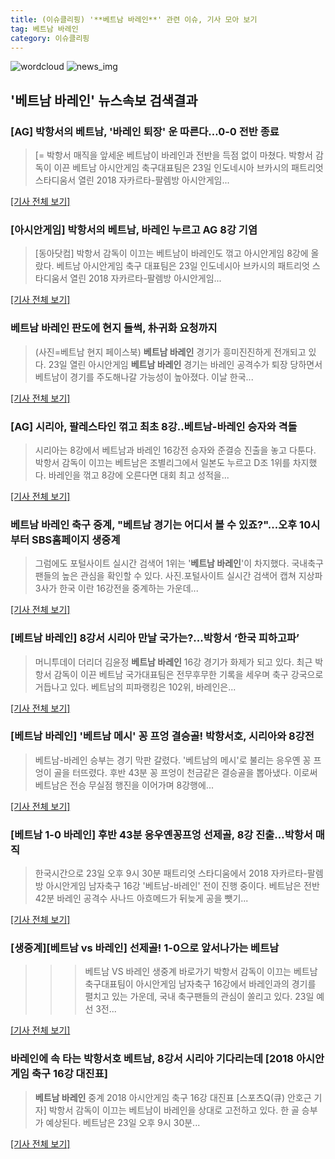 ```yaml
---
title: (이슈클리핑) '**베트남 바레인**' 관련 이슈, 기사 모아 보기
tag: 베트남 바레인
category: 이슈클리핑
---
```

![wordcloud](https://s3.ap-northeast-2.amazonaws.com/lyrics101-wordcloud/2018-08-23-1535035355.png)
![news_img](https://user-images.githubusercontent.com/42597476/44507050-1206f400-a6e4-11e8-8d98-7ffbfebb353f.png)
## **'**베트남 바레인**'** 뉴스속보 검색결과
### [AG] 박항서의 베트남, '바레인 퇴장' 운 따른다…0-0 전반 종료

>[= 박항서 매직을 앞세운 베트남이 바레인과 전반을 득점 없이 마쳤다. 박항서 감독이 이끈 베트남 아시안게임 축구대표팀은 23일 인도네시아 브카시의 패트리엇 스타디움서 열린 2018 자카르타-팔렘방 아시안게임...

[[기사 전체 보기]](http://www.sportalkorea.com/news/view.php?gisa_uniq=2018082322221555&section_code=10&cp=se&gomb=1)

### [아시안게임] 박항서의 베트남, 바레인 누르고 AG 8강 기염

>[동아닷컴] 박항서 감독이 이끄는 베트남이 바레인도 꺾고 아시안게임 8강에 올랐다. 베트남 아시안게임 축구 대표팀은 23일 인도네시아 브카시의 패트리엇 스타디움서 열린 2018 자카르타-팔렘방 아시안게임...

[[기사 전체 보기]](http://sports.donga.com/3/all/20180823/91653257/2)

### **베트남 바레인** 판도에 현지 들썩, 朴귀화 요청까지

>(사진=베트남 현지 페이스북) **베트남 바레인** 경기가 흥미진진하게 전개되고 있다. 23일 열린 아시안게임 **베트남 바레인** 경기는 바레인 공격수가 퇴장 당하면서 베트남이 경기를 주도해나갈 가능성이 높아졌다. 이날 한국...

[[기사 전체 보기]](http://www.gnmaeil.com/news/articleView.html?idxno=381044)

### [AG] 시리아, 팔레스타인 꺾고 최초 8강..베트남-바레인 승자와 격돌

>시리아는 8강에서 베트남과 바레인 16강전 승자와 준결승 진출을 놓고 다툰다. 박항서 감독이 이끄는 베트남은 조별리그에서 일본도 누르고 D조 1위를 차지했다. 바레인을 꺾고 8강에 오른다면 대회 최고 성적을...

[[기사 전체 보기]](http://star.mt.co.kr/stview.php?no=2018082321321096689)

### **베트남 바레인** 축구 중계, "베트남 경기는 어디서 볼 수 있죠?"...오후 10시부터 SBS홈페이지 생중계

>그럼에도 포털사이트 실시간 검색어 1위는 '**베트남 바레인**'이 차지했다. 국내축구팬들의 높은 관심을 확인할 수 있다. 사진.포털사이트 실시간 검색어 캡쳐 지상파 3사가 한국 이란 16강전을 중계하는 가운데...

[[기사 전체 보기]](http://news.imaeil.com/Entertainments/2018082323031816058)

### [**베트남 바레인**] 8강서 시리아 만날 국가는?...박항서 ‘한국 피하고파’

>머니투데이 더리더 김윤정 **베트남 바레인** 16강 경기가 화제가 되고 있다. 최근 박항서 감독이 이끈 베트남 국가대표팀은 전무후무한 기록을 세우며 축구 강국으로 거듭나고 있다. 베트남의 피파랭킹은 102위, 바레인은...

[[기사 전체 보기]](http://theleader.mt.co.kr/articleView.html?no=2018082321557829267)

### [**베트남 바레인**] '베트남 메시' 꽁 프엉 결승골! 박항서호, 시리아와 8강전

>베트남-바레인 승부는 경기 막판 갈렸다. '베트남의 메시'로 불리는 응우옌 꽁 프엉이 골을 터뜨렸다. 후반 43분 꽁 프엉이 천금같은 결승골을 뽑아냈다. 이로써 베트남은 전승 무실점 행진을 이어가며 8강행에...

[[기사 전체 보기]](http://news.tf.co.kr/read/soccer/1731513.htm)

### [베트남 1-0 바레인] 후반 43분 응우옌꽁프엉 선제골, 8강 진출…박항서 매직

>한국시간으로 23일 오후 9시 30분 패트리엇 스타디움에서 2018 자카르타-팔렘방 아시안게임 남자축구 16강 '베트남-바레인' 전이 진행 중이다. 베트남은 전반 42분 바레인 공격수 사나드 아흐메드가 뒤늦게 공을 뺏기...

[[기사 전체 보기]](http://news20.busan.com/controller/newsController.jsp?newsId=20180823000419)

### [생중계][베트남 vs 바레인] 선제골! 1-0으로 앞서나가는 베트남

>>> 베트남 VS 바레인 생중계 바로가기 박항서 감독이 이끄는 베트남 축구대표팀이 아시안게임 남자축구 16강에서 바레인과의 경기를 펼치고 있는 가운데, 국내 축구팬들의 관심이 쏠리고 있다. 23일 예선 3전...

[[기사 전체 보기]](https://programs.sbs.co.kr/sports/ag2018/article/56053/S10009184998)

### 바레인에 속 타는 박항서호 베트남, 8강서 시리아 기다리는데 [2018 아시안게임 축구 16강 대진표]

>**베트남 바레인** 중계 2018 아시안게임 축구 16강 대진표 [스포츠Q(큐) 안호근 기자] 박항서 감독이 이끄는 베트남이 바레인을 상대로 고전하고 있다.  한 골 승부가 예상된다. 베트남은 23일 오후 9시 30분...

[[기사 전체 보기]](http://www.sportsq.co.kr/news/articleView.html?idxno=299843)


